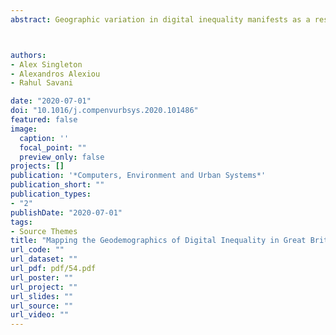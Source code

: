 ```yaml
---
abstract: Geographic variation in digital inequality manifests as a result of a range of demographic, attitudinal, behavioural and locational factors. To better understand this multidimensional geography, our paper develops a new geodemographic classification for the spatial extent of Great Britain. In this model, we integrate a range of new small area measures that are drawn from multiple new forms of data including consumer purchasing data, survey and open data sources. Our analytical approach innovatively provides an integration of machine learning into a small-area estimation technique to obtain Lower Super Output Area / Data Zone estimates of Internet use, alongside a range of online engagement and consumption measures. Following the collation of a range of input measures, we implemented a more standard geodemographic framework that utilises the unsupervised clustering algorithm k-means to produce a map of the multidimensional characteristics of digital inequality for Great Britain; creating the Internet User Classification (IUC). Our outputs provide a new and nuanced understanding of the contemporary salient characteristics of digital inequality in Great Britain, which we evaluate both internally and externally within the context of preparations for the 2021 UK Census of the Population, exploring the geodemographic patterns of Census test response rates and the prevalence to complete the survey online. Our innovative work illustrates the strength of a geodemographic approach in mapping spatial patterns of digital inequality, and through the presented application concerning Census response rates and characteristics we demonstrate how the IUC can be operationalised within such settings for local intervention or benchmarking.



authors:
- Alex Singleton
- Alexandros Alexiou
- Rahul Savani

date: "2020-07-01"
doi: "10.1016/j.compenvurbsys.2020.101486"
featured: false
image:
  caption: ''
  focal_point: ""
  preview_only: false
projects: []
publication: '*Computers, Environment and Urban Systems*'
publication_short: ""
publication_types:
- "2"
publishDate: "2020-07-01"
tags:
- Source Themes
title: "Mapping the Geodemographics of Digital Inequality in Great Britain: An Integration of Machine Learning into Small Area Estimation"
url_code: ""
url_dataset: ""
url_pdf: pdf/54.pdf
url_poster: ""
url_project: ""
url_slides: ""
url_source: ""
url_video: ""
---
```


